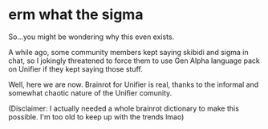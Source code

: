 # erm what the sigma
So...you might be wondering why this even exists.

A while ago, some community members kept saying skibidi and sigma in chat, so I jokingly threatened to force them to use 
Gen Alpha language pack on Unifier if they kept saying those stuff.

Well, here we are now. Brainrot for Unifier is real, thanks to the informal and somewhat chaotic nature of the Unifier
comunity.

(Disclaimer: I actually needed a whole brainrot dictionary to make this possible. I'm too old to keep up with the trends
lmao)
